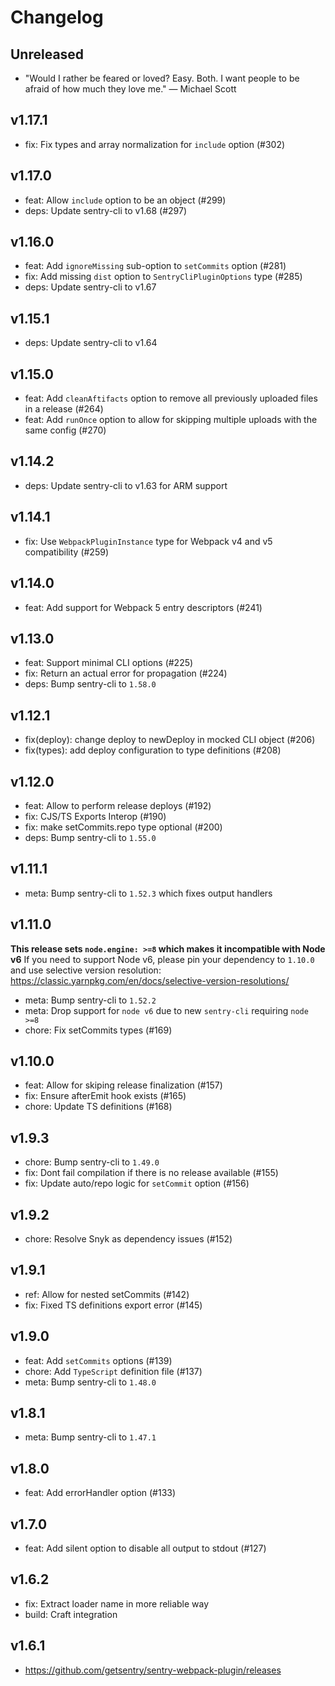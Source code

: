 # Changelog

## Unreleased

- "Would I rather be feared or loved? Easy. Both. I want people to be afraid of how much they love me." — Michael Scott

## v1.17.1

- fix: Fix types and array normalization for `include` option (#302)

## v1.17.0

- feat: Allow `include` option to be an object (#299)
- deps: Update sentry-cli to v1.68 (#297)

## v1.16.0

- feat: Add `ignoreMissing` sub-option to `setCommits` option (#281)
- fix: Add missing `dist` option to `SentryCliPluginOptions` type (#285)
- deps: Update sentry-cli to v1.67

## v1.15.1

- deps: Update sentry-cli to v1.64

## v1.15.0

- feat: Add `cleanAftifacts` option to remove all previously uploaded files in a release (#264)
- feat: Add `runOnce` option to allow for skipping multiple uploads with the same config (#270)

## v1.14.2

- deps: Update sentry-cli to v1.63 for ARM support

## v1.14.1

- fix: Use `WebpackPluginInstance` type for Webpack v4 and v5 compatibility (#259)

## v1.14.0

- feat: Add support for Webpack 5 entry descriptors (#241)

## v1.13.0

- feat: Support minimal CLI options (#225)
- fix: Return an actual error for propagation (#224)
- deps: Bump sentry-cli to `1.58.0`

## v1.12.1

- fix(deploy): change deploy to newDeploy in mocked CLI object (#206)
- fix(types): add deploy configuration to type definitions (#208)

## v1.12.0

- feat: Allow to perform release deploys (#192)
- fix: CJS/TS Exports Interop (#190)
- fix: make setCommits.repo type optional (#200)
- deps: Bump sentry-cli to `1.55.0`

## v1.11.1

- meta: Bump sentry-cli to `1.52.3` which fixes output handlers

## v1.11.0

**This release sets `node.engine: >=8` which makes it incompatible with Node v6**
If you need to support Node v6, please pin your dependency to `1.10.0`
and use selective version resolution: https://classic.yarnpkg.com/en/docs/selective-version-resolutions/

- meta: Bump sentry-cli to `1.52.2`
- meta: Drop support for `node v6` due to new `sentry-cli` requiring `node >=8`
- chore: Fix setCommits types (#169)

## v1.10.0

- feat: Allow for skiping release finalization (#157)
- fix: Ensure afterEmit hook exists (#165)
- chore: Update TS definitions (#168)

## v1.9.3

- chore: Bump sentry-cli to `1.49.0`
- fix: Dont fail compilation if there is no release available (#155)
- fix: Update auto/repo logic for `setCommit` option (#156)

## v1.9.2

- chore: Resolve Snyk as dependency issues (#152)

## v1.9.1

- ref: Allow for nested setCommits (#142)
- fix: Fixed TS definitions export error (#145)

## v1.9.0

- feat: Add `setCommits` options (#139)
- chore: Add `TypeScript` definition file (#137)
- meta: Bump sentry-cli to `1.48.0`

## v1.8.1

- meta: Bump sentry-cli to `1.47.1`

## v1.8.0

- feat: Add errorHandler option (#133)

## v1.7.0

- feat: Add silent option to disable all output to stdout (#127)

## v1.6.2

- fix: Extract loader name in more reliable way
- build: Craft integration

## v1.6.1

- https://github.com/getsentry/sentry-webpack-plugin/releases
